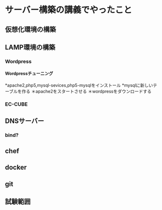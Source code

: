 サーバー構築の講義でやったこと
==================================

## 仮想化環境の構築

## LAMP環境の構築

### Wordpress

#### Wordpressチューニング
*apache2,php5,mysql-sevices,php5-mysqlをインストール
*mysqlに新しいテーブルを作る
＊apache2をスタートさせる
＊wordpressをダウンロードする

### EC-CUBE

## DNSサーバー

### bind?

## chef

## docker

## git

## 試験範囲


